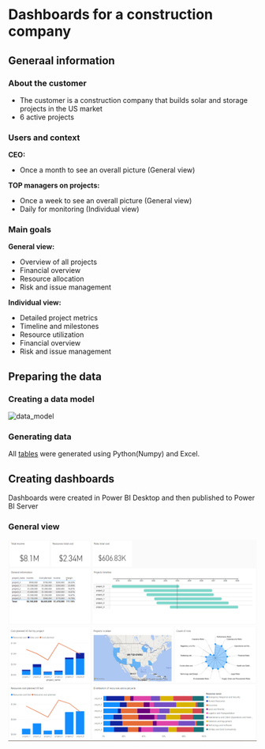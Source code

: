 # Dashboards for a construction company

## Generaal information

### About the customer
- The customer is a construction company that builds solar and storage projects in the US market
- 6 active projects

### Users and context
**CEO:**
- Once a month to see an overall picture (General view)

**TOP managers on projects:**
- Once a week to see an overall picture (General view)
- Daily for monitoring (Individual view)

### Main goals
**General view:**
- Overview of all projects
- Financial overview
- Resource allocation
- Risk and issue management

**Individual view:**
- Detailed project metrics
- Timeline and milestones
- Resource utilization
- Financial overview
- Risk and issue management

## Preparing the data

### Creating a data model
![data_model](https://github.com/HannaStselmashok/construction_energy/assets/99286647/d46cbe20-c271-46cb-b37a-79c1219772d6)

### Generating data
All [tables](data) were generated using Python(Numpy) and Excel.

## Creating dashboards
Dashboards were created in Power BI Desktop and then published to Power BI Server
### General view
![general_view_1](general_view_1.png)
![general_view_2](general_view_2.png)
